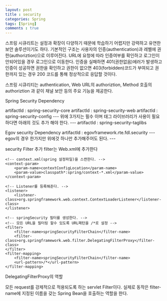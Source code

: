 ```yaml
---
layout: post
title : security
categories: Spring
tags: [Spring]
comments : true
---
```


스프링 시큐리트는 설정과 확장이 다양하기 때문에 학습하기 어렵지만 강력하고 유연한 보안 솔루션이기도 하다.
기본적인 구조는 사용자의 인증(authentication)과 레벨에 권한(authoriztion)으로 이루어진다. 
URL에 요청에 따라 인증여부를 확인하고 로그인이 안되어있을 경우 로그인으로 이동한다.
인증을 실패하면 401(권한없음)에러가 발생하고 인증이 성공하면 권한을 확인하고 권한이 없으면 403(forbidden)코드가 부여되고 
권한까지 있는 경우 200 코드를 통해 정상적으로 응답할 것이다.

스프링 시큐리티는 authentication, Web URL의 authoriztion, Method 호출의 authoriztion 과 같이 채널 보안 등의 주요 기능을 제공한다.

Spring Security Dependency

artifactId : spring-security-core 
artifactId : spring-security-web
artifactId : spring-security-config
--- 위에 3가지는 필수 이며 태그 라이브러리가 사용이 필요하다면 아래의 것도 추가 해야 한다. ---
artifactId : spring-security-taglibs

Egov security Dependency
artifactId : egovframework.rte.fdl.security
--- egov의 경우 한가지만 위에것 하나만 추가해주어도 된다.  ---


security Filter 추가
filter는 Web.xml에 추가한다

    <!-- context.xml(spring 설정파일)을 스캔한다. -->
	<context-param>
		<param-name>contextConfigLocation</param-name>
		<param-value>classpath*:spring/context-*.xml</param-value>
	</context-param>
	
    <!-- Listener를 등록해준다. -->
	<listener>
		<listener-class>org.springframework.web.context.ContextLoaderListener</listener-class>
	</listener>

    <!-- springSecurity 필터를 생성한다. -->
    <!-- 모든 URL을 필터링 할수 있도록 URL패턴을 /*로 설정 -->
    <filter>
		<filter-name>springSecurityFilterChain</filter-name>
		<filter-class>org.springframework.web.filter.DelegatingFilterProxy</filter-class>
	</filter>
	<filter-mapping>
		<filter-name>springSecurityFilterChain</filter-name>
		<url-pattern>/*</url-pattern>
	</filter-mapping>


DelegatingFilterProxy의 역할

모든 request를 강제적으로 적용되도록 하는 servlet Filter이다. 
실제로 동작은 filter-name에 지정된 이름을 갖는 Spring Bean을 호출하는 역할을 한다. 
    
